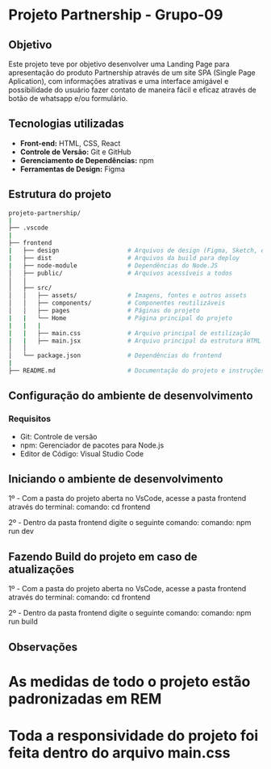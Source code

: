 # Projeto Partnership - Grupo-09

## Objetivo

Este projeto teve por objetivo desenvolver uma Landing Page para apresentação do produto Partnership através de um site SPA (Single Page Aplication), com informações atrativas e uma interface amigável e possibilidade do usuário fazer contato de maneira fácil e eficaz através de botão de whatsapp e/ou formulário. 

## Tecnologias utilizadas

- **Front-end:** HTML, CSS, React 
- **Controle de Versão:** Git e GitHub
- **Gerenciamento de Dependências:** npm
- **Ferramentas de Design:** Figma

## Estrutura do projeto

```bash
projeto-partnership/
|
├── .vscode
|
├── frontend
|   ├── design                   # Arquivos de design (Figma, Sketch, etc.)                                   
|   ├── dist                     # Arquivos da build para deploy
|   ├── node-module              # Dependências do Node.JS
│   ├── public/                  # Arquivos acessíveis a todos
│   │   
│   ├── src/
│   │   ├── assets/              # Imagens, fontes e outros assets
│   │   ├── components/          # Componentes reutilizáveis
│   │   ├── pages                # Páginas do projeto
|   |   └── Home                 # Página principal do projeto
|   |   |
|   |   ├── main.css             # Arquivo principal de estilização
|   |   ├── main.jsx             # Arquivo principal da estrutura HTML   
│   │   
│   └── package.json             # Dependências do frontend
|
├── README.md                    # Documentação do projeto e instruções

```

## Configuração do ambiente de desenvolvimento

### Requisitos

- Git: Controle de versão
- npm: Gerenciador de pacotes para Node.js
- Editor de Código: Visual Studio Code

## Iniciando o ambiente de desenvolvimento
1º - Com a pasta do projeto aberta no VsCode, acesse a pasta frontend através do terminal:
comando: cd frontend

2º - Dentro da pasta frontend digite o seguinte comando:
comando: npm run dev

## Fazendo Build do projeto em caso de atualizações
1º - Com a pasta do projeto aberta no VsCode, acesse a pasta frontend através do terminal:
comando: cd frontend

2º - Dentro da pasta frontend digite o seguinte comando:
comando: npm run build

## Observações

# As medidas de todo o projeto estão padronizadas em REM
# Toda a responsividade do projeto foi feita dentro do arquivo main.css
